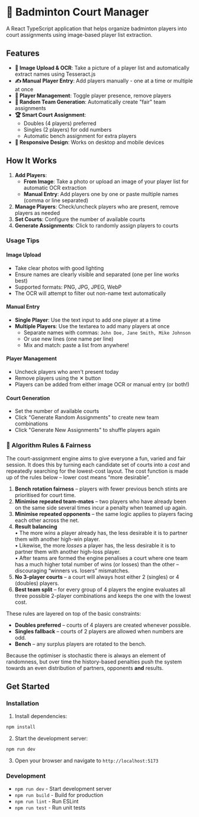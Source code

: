 # 🏸 Badminton Court Manager

A React TypeScript application that helps organize badminton players into court assignments using image-based player list extraction.

## Features

- **📸 Image Upload & OCR**: Take a picture of a player list and automatically extract names using Tesseract.js
- **✍️ Manual Player Entry**: Add players manually - one at a time or multiple at once
- **👥 Player Management**: Toggle player presence, remove players
- **🎲 Random Team Generation**: Automatically create "fair" team assignments
- **🏆 Smart Court Assignment**: 
  - Doubles (4 players) preferred
  - Singles (2 players) for odd numbers
  - Automatic bench assignment for extra players
- **📱 Responsive Design**: Works on desktop and mobile devices

## How It Works

1. **Add Players**: 
   - **From Image**: Take a photo or upload an image of your player list for automatic OCR extraction
   - **Manual Entry**: Add players one by one or paste multiple names (comma or line separated)
2. **Manage Players**: Check/uncheck players who are present, remove players as needed
3. **Set Courts**: Configure the number of available courts
4. **Generate Assignments**: Click to randomly assign players to courts

### Usage Tips

#### Image Upload
- Take clear photos with good lighting
- Ensure names are clearly visible and separated (one per line works best)
- Supported formats: PNG, JPG, JPEG, WebP
- The OCR will attempt to filter out non-name text automatically

#### Manual Entry
- **Single Player**: Use the text input to add one player at a time
- **Multiple Players**: Use the textarea to add many players at once
    - Separate names with commas: `John Doe, Jane Smith, Mike Johnson`
    - Or use new lines (one name per line)
    - Mix and match: paste a list from anywhere!

#### Player Management
- Uncheck players who aren't present today
- Remove players using the ✕ button
- Players can be added from either image OCR or manual entry (or both!)

#### Court Generation
- Set the number of available courts
- Click "Generate Random Assignments" to create new team combinations
- Click "Generate New Assignments" to shuffle players again

### 🧮 Algorithm Rules & Fairness

The court-assignment engine aims to give everyone a fun, varied and fair session.  It does this by turning each candidate set of courts into a *cost* and repeatedly searching for the lowest-cost layout.  The cost function is made up of the rules below – lower cost means “more desirable”.

1. **Bench rotation fairness** – players with fewer previous bench stints are prioritised for court time.
2. **Minimise repeated team-mates** – two players who have already been on the same side several times incur a penalty when teamed up again.
3. **Minimise repeated opponents** – the same logic applies to players facing each other across the net.
4. **Result balancing**  
   • The more *wins* a player already has, the less desirable it is to partner them with another high-win player.  
   • Likewise, the more *losses* a player has, the less desirable it is to partner them with another high-loss player.  
   • After teams are formed the engine penalises a court where one team has a much higher total number of wins (or losses) than the other – discouraging “winners vs. losers” mismatches.
5. **No 3-player courts** – a court will always host either 2 (singles) or 4 (doubles) players.
6. **Best team split** – for every group of 4 players the engine evaluates all three possible 2-player combinations and keeps the one with the lowest cost.

These rules are layered on top of the basic constraints:

* **Doubles preferred** – courts of 4 players are created whenever possible.
* **Singles fallback** – courts of 2 players are allowed when numbers are odd.
* **Bench** – any surplus players are rotated to the bench.

Because the optimiser is stochastic there is always an element of randomness, but over time the history-based penalties push the system towards an even distribution of partners, opponents **and** results.

## Get Started

### Installation

1. Install dependencies:
```bash
npm install
```

2. Start the development server:
```bash
npm run dev
```

3. Open your browser and navigate to `http://localhost:5173`

### Development

- `npm run dev` - Start development server
- `npm run build` - Build for production
- `npm run lint` - Run ESLint
- `npm run test` - Run unit tests